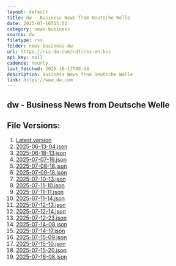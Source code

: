 ```yaml
---
layout: default
title: dw - Business News from Deutsche Welle
date: 2025-07-16T15:53
category: news-business
source: dw
filetype: rss
folder: news-business-dw
url: https://rss.dw.com/rdf/rss-en-bus
api_key: null
cadence: hourly
last_fetched: 2025-10-17T08:54
description: Business News from Deutsche Welle
link: https://www.dw.com
---
```


## dw - Business News from Deutsche Welle

<div id="data-chart"></div>
<div id="data-table"></div>
<script>
document.addEventListener('DOMContentLoaded', function(){
  document.getElementById('data-table').textContent = 'This source isn't supported for tables yet.';
});
</script>

## File Versions:
1. [Latest version](./latest.json)
2. [2025-06-13-04.json](./2025-06-13-04.json)
3. [2025-06-18-13.json](./2025-06-18-13.json)
4. [2025-07-07-16.json](./2025-07-07-16.json)
5. [2025-07-08-18.json](./2025-07-08-18.json)
6. [2025-07-09-18.json](./2025-07-09-18.json)
7. [2025-07-10-13.json](./2025-07-10-13.json)
8. [2025-07-11-10.json](./2025-07-11-10.json)
9. [2025-07-11-11.json](./2025-07-11-11.json)
10. [2025-07-11-14.json](./2025-07-11-14.json)
11. [2025-07-12-13.json](./2025-07-12-13.json)
12. [2025-07-12-14.json](./2025-07-12-14.json)
13. [2025-07-12-23.json](./2025-07-12-23.json)
14. [2025-07-14-08.json](./2025-07-14-08.json)
15. [2025-07-14-17.json](./2025-07-14-17.json)
16. [2025-07-15-09.json](./2025-07-15-09.json)
17. [2025-07-15-10.json](./2025-07-15-10.json)
18. [2025-07-15-20.json](./2025-07-15-20.json)
19. [2025-07-16-08.json](./2025-07-16-08.json)
